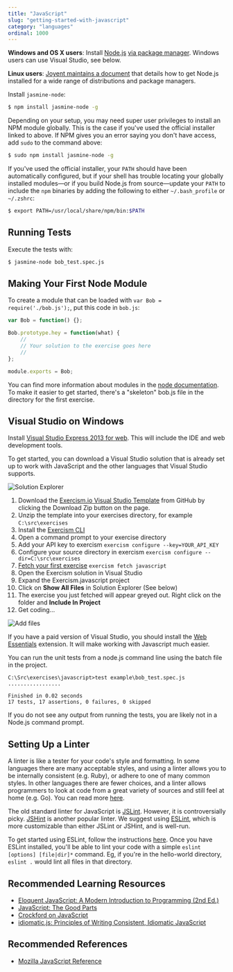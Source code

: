 ```yaml
---
title: "JavaScript"
slug: "getting-started-with-javascript"
category: "languages"
ordinal: 1000
---
```


**Windows and OS X users**: Install [Node.js](http://nodejs.org/) [via package manager](https://github.com/joyent/node/wiki/Installing-Node.js-via-package-manager). Windows users can use Visual Studio, see below.

**Linux users**: [Joyent maintains a document][linstall] that details how to get Node.js installed for a wide range of distributions and package managers.

[linstall]: https://github.com/joyent/node/wiki/Installing-Node.js-via-package-manager

Install `jasmine-node`:

```bash
$ npm install jasmine-node -g
```

Depending on your setup, you may need super user privileges to install an NPM module globally. This is the case if you've used the official installer linked to above. If NPM gives you an error saying you don't have access, add `sudo` to the command above:

```bash
$ sudo npm install jasmine-node -g
````

If you've used the official installer, your `PATH` should have been automatically configured, but if your shell has trouble locating your globally installed modules&mdash;or if you build Node.js from source&mdash;update your `PATH` to include the `npm` binaries by adding the following to either `~/.bash_profile` or `~/.zshrc`:

```bash
$ export PATH=/usr/local/share/npm/bin:$PATH
```

## Running Tests

Execute the tests with:

```bash
$ jasmine-node bob_test.spec.js
```

## Making Your First Node Module

To create a module that can be loaded with `var Bob = require('./bob.js');`, put this code in `bob.js`:

```javascript
var Bob = function() {};

Bob.prototype.hey = function(what) {
	//
	// Your solution to the exercise goes here
	//
};

module.exports = Bob;
```

You can find more information about modules in the [node documentation](http://nodejs.org/api/modules.html#modules_module_exports). To make it easier to get started, there's a "skeleton" bob.js file in the directory
for the first exercise.

## Visual Studio on Windows

Install [Visual Studio Express 2013 for web](http://www.visualstudio.com/en-us/products/visual-studio-express-vs.aspx). This will include the IDE and web development tools.

To get started, you can download a Visual Studio solution that is already set up to work with JavaScript and the other languages that Visual Studio supports.

![Solution Explorer](/img/setup/visualstudio/SolutionExplorer.png)

1. Download the [Exercism.io Visual Studio Template](https://github.com/rprouse/Exercism.VisualStudio) from GitHub by clicking the Download Zip button on the page.
2. Unzip the template into your exercises directory, for example `C:\src\exercises`
2. Install the [Exercism CLI](http://help.exercism.io/installing-the-cli.html)
3. Open a command prompt to your exercise directory 
4. Add your API key to exercism `exercism configure --key=YOUR_API_KEY`
5. Configure your source directory in exercism `exercism configure --dir=C:\src\exercises`
6. [Fetch your first exercise](http://help.exercism.io/fetching-exercises.html) `exercism fetch javascript`
7. Open the Exercism solution in Visual Studio
8. Expand the Exercism.javascript project
9. Click on **Show All Files** in Solution Explorer (See below)
10. The exercise you just fetched will appear greyed out. Right click on the folder and **Include In Project**
11. Get coding...

![Add files](/img/setup/visualstudio/AddFiles.png)

If you have a paid version of Visual Studio, you should install the [Web Essentials](http://vswebessentials.com/) extension. It will make working with Javascript much easier.

You can run the unit tests from a node.js command line using the batch file in the project.

```
C:\Src\exercises\javascript>test example\bob_test.spec.js
.................

Finished in 0.02 seconds
17 tests, 17 assertions, 0 failures, 0 skipped
```

If you do not see any output from running the tests, you are likely not in a Node.js command prompt.

## Setting Up a Linter

A linter is like a tester for your code's style and formatting. In some languages there are many acceptable styles, and using a linter allows you to be internally consistent (e.g. Ruby), or adhere to one of many common styles. In other languages there are fewer choices, and a linter allows programmers to look at code from a great variety of sources and still feel at home (e.g. Go). You can read more [here](https://en.wikipedia.org/wiki/Lint_(software)).

The old standard linter for JavaScript is [JSLint](JSLint.com). However, it is controversially picky. [JSHint](JSHint.com) is another popular linter. We suggest using [ESLint](ESLint.org), which is more customizable than either JSLint or JSHint, and is well-run.

To get started using ESLint, follow the instructions [here](http://eslint.org/docs/user-guide/command-line-interface.html). Once you have ESLint installed, you'll be able to lint your code with a simple ```eslint [options] [file|dir]*``` command. Eg, if you're in the hello-world directory, ```eslint .``` would lint all files in that directory.

## Recommended Learning Resources

* [Eloquent JavaScript: A Modern Introduction to Programming (2nd Ed.)](http://eloquentjavascript.net)
* [JavaScript: The Good Parts](http://www.amazon.com/JavaScript-Good-Parts-Douglas-Crockford/dp/0596517742)
* [Crockford on JavaScript](http://javascript.crockford.com/)
* [idiomatic.js: Principles of Writing Consistent, Idiomatic JavaScript](https://github.com/rwaldron/idiomatic.js)

## Recommended References

* [Mozilla JavaScript Reference](https://developer.mozilla.org/en-US/docs/Web/JavaScript/Reference)
